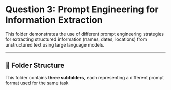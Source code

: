 # Question 3: Prompt Engineering for Information Extraction

This folder demonstrates the use of different prompt engineering strategies for extracting structured information (names, dates, locations) from unstructured text using large language models.

---

## 📂 Folder Structure

This folder contains **three subfolders**, each representing a different prompt format used for the same task
